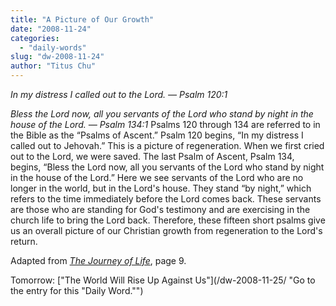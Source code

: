 ```yaml
---
title: "A Picture of Our Growth"
date: "2008-11-24"
categories: 
  - "daily-words"
slug: "dw-2008-11-24"
author: "Titus Chu"
---
```


_In my distress I called out to the Lord. — Psalm 120:1_

_Bless the Lord now, all you servants of the Lord who stand by night in the house of the Lord. — Psalm 134:1_ Psalms 120 through 134 are referred to in the Bible as the “Psalms of Ascent.” Psalm 120 begins, “In my distress I called out to Jehovah.” This is a picture of regeneration. When we first cried out to the Lord, we were saved. The last Psalm of Ascent, Psalm 134, begins, “Bless the Lord now, all you servants of the Lord who stand by night in the house of the Lord.” Here we see servants of the Lord who are no longer in the world, but in the Lord's house. They stand “by night,” which refers to the time immediately before the Lord comes back. These servants are those who are standing for God's testimony and are exercising in the church life to bring the Lord back. Therefore, these fifteen short psalms give us an overall picture of our Christian growth from regeneration to the Lord's return.

Adapted from [_The Journey of Life_](/book-journey-of-life/ "Go to the entry for this book"), page 9.

Tomorrow: ["The World Will Rise Up Against Us"](/dw-2008-11-25/ "Go to the entry for this "Daily Word."")
